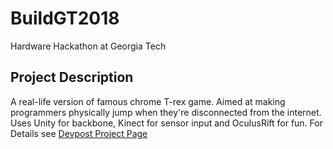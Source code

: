 # BuildGT2018
Hardware Hackathon at Georgia Tech
## Project Description
A real-life version of famous chrome T-rex game. Aimed at making programmers physically jump when they're disconnected from the internet.
Uses Unity for backbone, Kinect for sensor input and OculusRift for fun.
For Details see [Devpost Project Page](https://devpost.com/software/jump-the-tree)
